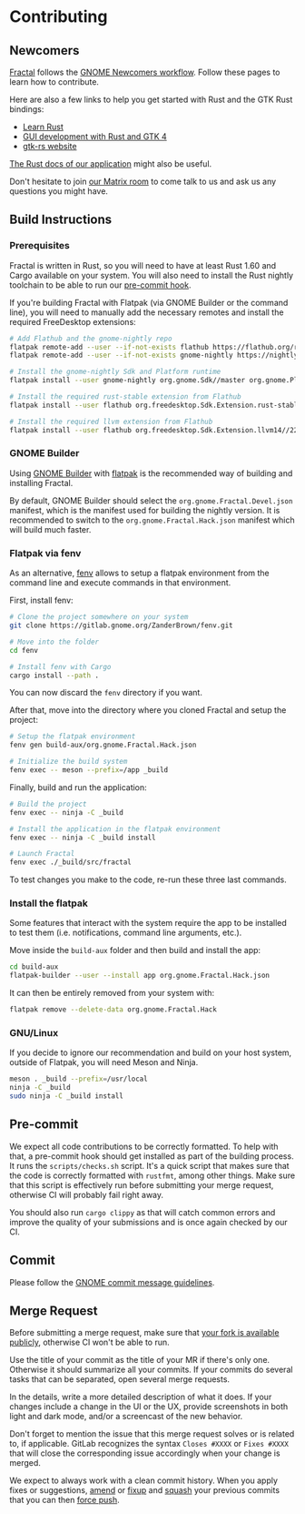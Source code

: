 # Contributing

## Newcomers

[Fractal](https://gitlab.gnome.org/GNOME/fractal/) follows the [GNOME Newcomers workflow](https://wiki.gnome.org/Newcomers/).
Follow these pages to learn how to contribute.

Here are also a few links to help you get started with Rust and the GTK Rust bindings:

- [Learn Rust](https://www.rust-lang.org/learn)
- [GUI development with Rust and GTK 4](https://gtk-rs.org/gtk4-rs/stable/latest/book)
- [gtk-rs website](https://gtk-rs.org/)

[The Rust docs of our application](https://gnome.pages.gitlab.gnome.org/fractal/) might also be
useful.

Don't hesitate to join [our Matrix room](https://matrix.to/#/#fractal:gnome.org) to come talk to us
and ask us any questions you might have.

## Build Instructions

### Prerequisites

Fractal is written in Rust, so you will need to have at least Rust 1.60 and Cargo available on your
system. You will also need to install the Rust nightly toolchain to be able to run our
[pre-commit hook](#pre-commit).

If you're building Fractal with Flatpak (via GNOME Builder or the command line), you will need to
manually add the necessary remotes and install the required FreeDesktop extensions:

```sh
# Add Flathub and the gnome-nightly repo
flatpak remote-add --user --if-not-exists flathub https://flathub.org/repo/flathub.flatpakrepo
flatpak remote-add --user --if-not-exists gnome-nightly https://nightly.gnome.org/gnome-nightly.flatpakrepo

# Install the gnome-nightly Sdk and Platform runtime
flatpak install --user gnome-nightly org.gnome.Sdk//master org.gnome.Platform//master

# Install the required rust-stable extension from Flathub
flatpak install --user flathub org.freedesktop.Sdk.Extension.rust-stable//22.08

# Install the required llvm extension from Flathub
flatpak install --user flathub org.freedesktop.Sdk.Extension.llvm14//22.08
```

### GNOME Builder

Using [GNOME Builder](https://wiki.gnome.org/Apps/Builder) with [flatpak](https://flatpak.org/) is
the recommended way of building and installing Fractal.

By default, GNOME Builder should select the `org.gnome.Fractal.Devel.json` manifest, which is the
manifest used for building the nightly version. It is recommended to switch to the
`org.gnome.Fractal.Hack.json` manifest which will build much faster.

### Flatpak via fenv

As an alternative, [fenv](https://gitlab.gnome.org/ZanderBrown/fenv) allows to setup a flatpak
environment from the command line and execute commands in that environment.

First, install fenv:

```sh
# Clone the project somewhere on your system
git clone https://gitlab.gnome.org/ZanderBrown/fenv.git

# Move into the folder
cd fenv

# Install fenv with Cargo
cargo install --path .
```

You can now discard the `fenv` directory if you want.

After that, move into the directory where you cloned Fractal and setup the project:

```sh
# Setup the flatpak environment
fenv gen build-aux/org.gnome.Fractal.Hack.json

# Initialize the build system
fenv exec -- meson --prefix=/app _build
```

Finally, build and run the application:

```sh
# Build the project
fenv exec -- ninja -C _build

# Install the application in the flatpak environment
fenv exec -- ninja -C _build install

# Launch Fractal
fenv exec ./_build/src/fractal
```

To test changes you make to the code, re-run these three last commands.

### Install the flatpak

Some features that interact with the system require the app to be installed to test them (i.e.
notifications, command line arguments, etc.).

Move inside the `build-aux` folder and then build and install the app:

```sh
cd build-aux
flatpak-builder --user --install app org.gnome.Fractal.Hack.json
```

It can then be entirely removed from your system with:

```sh
flatpak remove --delete-data org.gnome.Fractal.Hack
```

### GNU/Linux

If you decide to ignore our recommendation and build on your host system, outside of Flatpak, you
will need Meson and Ninja.

```sh
meson . _build --prefix=/usr/local
ninja -C _build
sudo ninja -C _build install
```

## Pre-commit

We expect all code contributions to be correctly formatted. To help with that, a pre-commit hook
should get installed as part of the building process. It runs the `scripts/checks.sh` script. It's a
quick script that makes sure that the code is correctly formatted with `rustfmt`, among other
things. Make sure that this script is effectively run before submitting your merge request,
otherwise CI will probably fail right away.

You should also run `cargo clippy` as that will catch common errors and improve the quality of your
submissions and is once again checked by our CI.

## Commit

Please follow the [GNOME commit message guidelines](https://wiki.gnome.org/Git/CommitMessages).

## Merge Request

Before submitting a merge request, make sure that [your fork is available publicly](https://gitlab.gnome.org/help/user/public_access.md),
otherwise CI won't be able to run.

Use the title of your commit as the title of your MR if there's only one. Otherwise it should
summarize all your commits. If your commits do several tasks that can be separated, open several
merge requests.

In the details, write a more detailed description of what it does. If your changes include a change
in the UI or the UX, provide screenshots in both light and dark mode, and/or a screencast of the
new behavior.

Don't forget to mention the issue that this merge request solves or is related to, if applicable.
GitLab recognizes the syntax `Closes #XXXX` or `Fixes #XXXX` that will close the corresponding
issue accordingly when your change is merged.

We expect to always work with a clean commit history. When you apply fixes or suggestions,
[amend](https://git-scm.com/docs/git-commit#Documentation/git-commit.txt---amend) or
[fixup](https://git-scm.com/docs/git-commit#Documentation/git-commit.txt---fixupamendrewordltcommitgt)
and [squash](https://git-scm.com/docs/git-rebase#Documentation/git-rebase.txt---autosquash) your
previous commits that you can then [force push](https://git-scm.com/docs/git-push#Documentation/git-push.txt--f).
